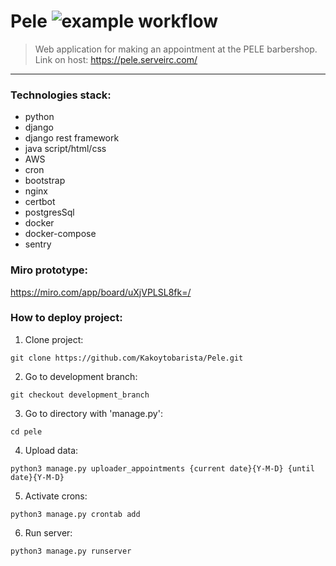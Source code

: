 # Pele ![example workflow](https://github.com/Kakoytobarista/Pele/actions/workflows/django.yml/badge.svg)

>Web application for making an appointment at the PELE barbershop.
<br>Link on host: https://pele.serveirc.com/
_______
### Technologies stack:
* python
* django
* django rest framework
* java script/html/css
* AWS
* cron
* bootstrap
* nginx
* certbot
* postgresSql
* docker
* docker-compose
* sentry


### Miro prototype:
https://miro.com/app/board/uXjVPLSL8fk=/

### How to deploy project:

1. Clone project:
```
git clone https://github.com/Kakoytobarista/Pele.git
```
2. Go to development branch:
```
git checkout development_branch
```
3. Go to directory with 'manage.py':
```
cd pele
```
4. Upload data: 
```
python3 manage.py uploader_appointments {current date}{Y-M-D} {until date}{Y-M-D}
```
5. Activate crons: 
```
python3 manage.py crontab add
```
6. Run server:
```
python3 manage.py runserver
```
